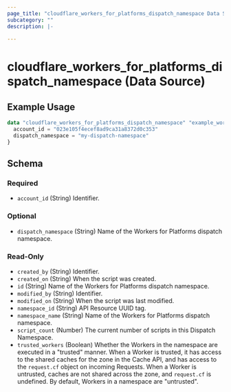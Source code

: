```yaml
---
page_title: "cloudflare_workers_for_platforms_dispatch_namespace Data Source - Cloudflare"
subcategory: ""
description: |-
  
---
```


# cloudflare_workers_for_platforms_dispatch_namespace (Data Source)



## Example Usage

```terraform
data "cloudflare_workers_for_platforms_dispatch_namespace" "example_workers_for_platforms_dispatch_namespace" {
  account_id = "023e105f4ecef8ad9ca31a8372d0c353"
  dispatch_namespace = "my-dispatch-namespace"
}
```

<!-- schema generated by tfplugindocs -->
## Schema

### Required

- `account_id` (String) Identifier.

### Optional

- `dispatch_namespace` (String) Name of the Workers for Platforms dispatch namespace.

### Read-Only

- `created_by` (String) Identifier.
- `created_on` (String) When the script was created.
- `id` (String) Name of the Workers for Platforms dispatch namespace.
- `modified_by` (String) Identifier.
- `modified_on` (String) When the script was last modified.
- `namespace_id` (String) API Resource UUID tag.
- `namespace_name` (String) Name of the Workers for Platforms dispatch namespace.
- `script_count` (Number) The current number of scripts in this Dispatch Namespace.
- `trusted_workers` (Boolean) Whether the Workers in the namespace are executed in a "trusted" manner. When a Worker is trusted, it has access to the shared caches for the zone in the Cache API, and has access to the `request.cf` object on incoming Requests. When a Worker is untrusted, caches are not shared across the zone, and `request.cf` is undefined. By default, Workers in a namespace are "untrusted".


